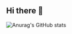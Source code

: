 ## Hi there 👋
![Anurag's GitHub stats](https://github-readme-stats.vercel.app/api?username=Iro-13&show_icons=true&theme=radical)

